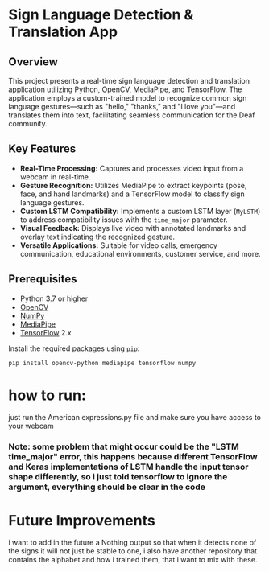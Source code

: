 # Sign Language Detection & Translation App

## Overview

This project presents a real-time sign language detection and translation application utilizing Python, OpenCV, MediaPipe, and TensorFlow. The application employs a custom-trained model to recognize common sign language gestures—such as "hello," "thanks," and "I love you"—and translates them into text, facilitating seamless communication for the Deaf community.

## Key Features

- **Real-Time Processing:** Captures and processes video input from a webcam in real-time.
- **Gesture Recognition:** Utilizes MediaPipe to extract keypoints (pose, face, and hand landmarks) and a TensorFlow model to classify sign language gestures.
- **Custom LSTM Compatibility:** Implements a custom LSTM layer (`MyLSTM`) to address compatibility issues with the `time_major` parameter.
- **Visual Feedback:** Displays live video with annotated landmarks and overlay text indicating the recognized gesture.
- **Versatile Applications:** Suitable for video calls, emergency communication, educational environments, customer service, and more.

## Prerequisites

- Python 3.7 or higher
- [OpenCV](https://opencv.org/)
- [NumPy](https://numpy.org/)
- [MediaPipe](https://mediapipe.dev/)
- [TensorFlow](https://www.tensorflow.org/) 2.x

Install the required packages using `pip`:

```bash
pip install opencv-python mediapipe tensorflow numpy

```
# how to run:
just run the American expressions.py file and make sure you have access to your webcam 


### Note: some problem that might occur could be the "LSTM time_major" error, this happens because different TensorFlow and Keras implementations of LSTM handle the input tensor shape differently, so i just told tensorflow to ignore the argument, everything should be clear in the code 

# Future Improvements 
i want to add in the future a Nothing output so that when it detects none of the signs it will not just be stable to one, 
i also have another repository that contains the alphabet and how i trained them, that i want to mix with these.
